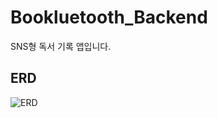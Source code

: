 # Bookluetooth_Backend
SNS형 독서 기록 앱입니다.

## ERD
![ERD](https://user-images.githubusercontent.com/99426344/215970537-a15b7545-16e6-429d-aebc-662eaa7e2017.png)
